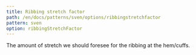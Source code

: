 ```yaml
---
title: Ribbing stretch factor
path: /en/docs/patterns/sven/options/ribbingstretchfactor
pattern: sven
option: ribbingStretchFactor
---
```


The amount of stretch we should foresee for the ribbing at the hem/cuffs.